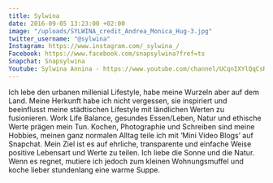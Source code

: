 ```yaml
---
title: Sylwina
date: 2016-09-05 13:23:00 +02:00
image: "/uploads/SYLWINA_credit_Andrea_Monica_Hug-3.jpg"
twitter_username: "@sylwina"
Instagram: https://www.instagram.com/_sylwina_/
Facebook: https://www.facebook.com/snapsylwina?fref=ts
Snapchat: Snapsylwina
Youtube: Sylwina Annina - https://www.youtube.com/channel/UCqnIXYlQqCsRN9XH9o8BL_Q
---
```


Ich lebe den urbanen millenial Lifestyle, habe meine Wurzeln aber auf dem Land. Meine Herkunft habe ich nicht vergessen, sie inspiriert und beeinflusst meine städtischen Lifestyle mit ländlichen Werten zu fusionieren. Work Life Balance, gesundes Essen/Leben, Natur und ethische Werte prägen mein Tun. Kochen, Photographie und Schreiben sind meine Hobbies, meinen ganz normalen Alltag teile ich mit ‘Mini Video Blogs’ auf Snapchat. Mein Ziel ist es auf ehrliche, transparente und einfache Weise positive Lebensart und Werte zu teilen. Ich liebe die Sonne und die Natur. Wenn es regnet, mutiere ich jedoch zum kleinen Wohnungsmuffel und koche lieber stundenlang eine warme Suppe. 
